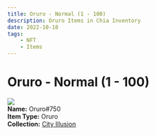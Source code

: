 ```yaml
---
title: Oruro - Normal (1 - 100)
description: Oruro Items in Chia Inventory
date: 2022-10-10
tags:
    - NFT
    - Items
---
```


# Oruro - Normal (1 - 100)
<div class="item_thumbnail">
<img loading="lazy" src="https://vbkjopqy7c4nacezcswi3pxb35dbcuqrci75oaa2thna6qj4xa.arweave.net/qFSXPhj4uNAImRS_sjb7h30YRUhESP9cAGpnaD0E8uE"><br/>
<div><strong>Name:</strong> Oruro#750</div>
<div><strong>Item Type:</strong> Oruro</div>
<div><strong>Collection:</strong> <a href="https://www.spacescan.io/xch/nft/collection/col1lend2dcn558km4wcwta4xnkfv3xpcmlp9kyt0m909emvfxechlyqdl5ndg">City Illusion</a></div>
</div>

